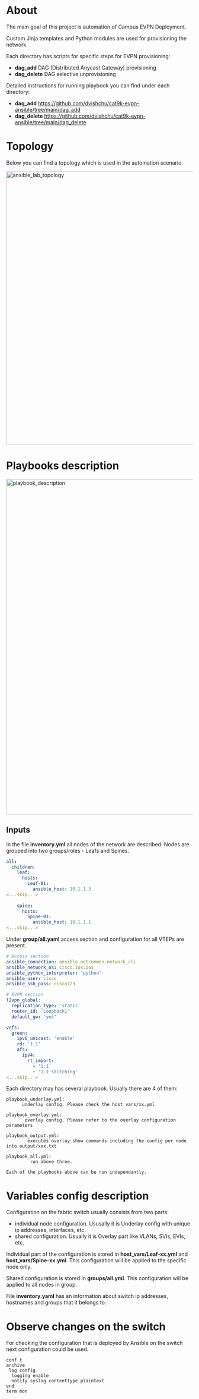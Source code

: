 # About #

The main goal of this project is automation of Campus EVPN Deployment.

Custom Jinja templates and Python modules are used for provisioning the network

Each directory has scripts for specific steps for EVPN provisioning:
* **dag_add** DAG (Distributed Anycast Gateway) provisioning
* **dag_delete** DAG selective unprovisioning

Detailed instructions for running playbook you can find under each directory:
* **dag_add** https://github.com/dvishchu/cat9k-evpn-ansible/tree/main/dag_add
* **dag_delete** https://github.com/dvishchu/cat9k-evpn-ansible/tree/main/dag_delete

# Topology #

Below you can find a topology which is used in the automation scenario.

<img width="737" alt="ansible_lab_topology" src="https://user-images.githubusercontent.com/99259970/155182099-7e5d98f4-8e4e-4b01-96a8-30b9badc5be2.png">

# Playbooks description #

<img width="903" alt="playbook_description" src="https://user-images.githubusercontent.com/99259970/172883945-3997d95b-3d6c-47f4-97ac-de0826b281c5.png">

## Inputs ##

In the file **inventory.yml** all nodes of the network are described. Nodes are grouped into two groups/roles - Leafs and Spines.

```yml
all:
  children:
    leaf:
      hosts:
        Leaf-01:
          ansible_host: 10.1.1.3
<...skip...>
          
    spine:
      hosts:
        Spine-01:
          ansible_host: 10.1.1.1
<...skip...>

```

Under **group/all.yaml** access section and configuration for all VTEPs are present.

```yml
# Access section
ansible_connection: ansible.netcommon.network_cli
ansible_network_os: cisco.ios.ios
ansible_python_interpreter: "python"
ansible_user: cisco
ansible_ssh_pass: cisco123

# EVPN section
l2vpn_global:
  replication_type: 'static'
  router_id: 'Loopback1'
  default_gw: 'yes'

vrfs:
  green:
    ipv6_unicast: 'enable'
    rd: '1:1'
    afs:
      ipv4:
        rt_import: 
          - '1:1'
          - '1:1 stitching'
<...skip...>
```
Each directory may has several playbook. Usually there are 4 of them:

```
playbook_underlay.yml:
      underlay config. Please check the host_vars/xx.yml

playbook_overlay.yml: 
       overlay config. Please refer to the overlay configuration parameters

playbook_output.yml:  
        executes overlay show commands including the config per node into output/xxx.txt

playbook_all.yml:      
         run above three.

Each of the playbooks above can be run independantly.
```

# Variables config description #

Configuration on the fabric switch usually consists from two parts:
- individual node configuration. Ususally it is Underlay config with unique ip addresses, interfaces, etc.
- shared configuration. Usually it is Overlay part like VLANs, SVIs, EVIs, etc.

Individual part of the configuration is stored in **host_vars/Leaf-xx.yml** and **host_vars/Spine-xx.yml**.
This configuration will be applied to the specific node only.

Shared configuration is stored in **groups/all.yml**.
This configuration will be applied to all nodes in group.

File **inventory.yaml** has an information about switch ip addresses, hostnames and groups that it belongs to.

# Observe changes on the switch #

For checking the configuration that is deployed by Ansible on the switch next configuration could be used.

```
conf t
archive
 log config
  logging enable
  notify syslog contenttype plaintext
end
term mon
```
